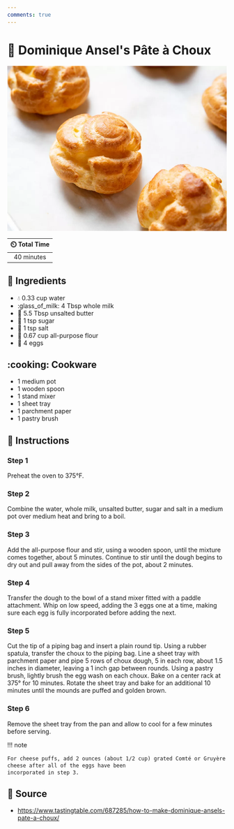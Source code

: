 ```yaml
---
comments: true
---
```

# :pie: Dominique Ansel's Pâte à Choux

![Dominique Ansel's Pâte à Choux](../../assets/images/dominique-ansel's-pâte-à-choux.jpg)

| :timer_clock: Total Time |
|:-----------------------: |
| 40 minutes |

## :salt: Ingredients

- :droplet: 0.33 cup water
- :glass_of_milk: 4 Tbsp whole milk
- :butter: 5.5 Tbsp unsalted butter
- :candy: 1 tsp sugar
- :salt: 1 tsp salt
- :ear_of_rice: 0.67 cup all-purpose flour
- :egg: 4 eggs

## :cooking: Cookware

- 1 medium pot
- 1 wooden spoon
- 1 stand mixer
- 1 sheet tray
- 1 parchment paper
- 1 pastry brush

## :pencil: Instructions

### Step 1

Preheat the oven to 375°F.

### Step 2

Combine the water, whole milk, unsalted butter, sugar and salt in a medium pot over medium heat and bring to a boil.

### Step 3

Add the all-purpose flour and stir, using a wooden spoon, until the mixture comes together, about 5 minutes. Continue to
stir until the dough begins to dry out and pull away from the sides of the pot, about 2 minutes.

### Step 4

Transfer the dough to the bowl of a stand mixer fitted with a paddle attachment. Whip on low speed, adding the 3 eggs
one at a time, making sure each egg is fully incorporated before adding the next.

### Step 5

Cut the tip of a piping bag and insert a plain round tip. Using a rubber spatula, transfer the choux to the piping bag.
Line a sheet tray with parchment paper and pipe 5 rows of choux dough, 5 in each row, about 1.5 inches in diameter,
leaving a 1 inch gap between rounds. Using a pastry brush, lightly brush the egg wash on each choux. Bake on a center
rack at 375° for 10 minutes. Rotate the sheet tray and bake for an additional 10 minutes until the mounds are puffed
and golden brown.

### Step 6

Remove the sheet tray from the pan and allow to cool for a few minutes before serving.

!!! note

    For cheese puffs, add 2 ounces (about 1/2 cup) grated Comté or Gruyère cheese after all of the eggs have been
    incorporated in step 3.

## :link: Source

- <https://www.tastingtable.com/687285/how-to-make-dominique-ansels-pate-a-choux/>
